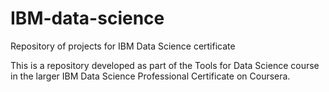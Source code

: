 # IBM-data-science
Repository of projects for IBM Data Science certificate

This is a repository developed as part of the Tools for Data Science course in the larger IBM Data Science Professional Certificate on Coursera.
